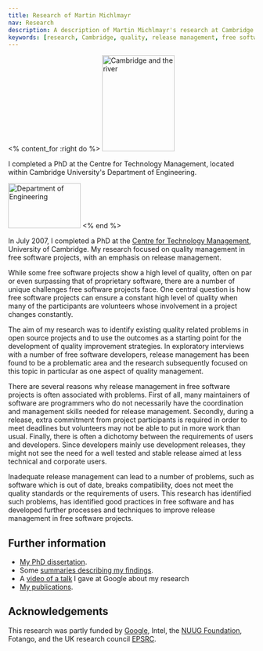 ```yaml
---
title: Research of Martin Michlmayr
nav: Research
description: A description of Martin Michlmayr's research at Cambridge
keywords: [research, Cambridge, quality, release management, free software, FLOSS, open source]
---
```


<% content_for :right do %>
<img src = "../images/r_cam_punting.jpg" class="border" alt="Cambridge and the river" width="148" height="196" />

I completed a PhD at the Centre for Technology Management, located
within Cambridge University's Department of Engineering.

<img src = "../images/r_cam_eng.jpg" class="border" alt="Department of Engineering" width="148" height="92" />
<% end %>

In July 2007, I completed a PhD at the <a href =
"http://www.ifm.eng.cam.ac.uk/ctm/">Centre for Technology Management</a>,
University of Cambridge.  My research focused on quality management in free
software projects, with an emphasis on release management.

While some free software projects show a high level of quality, often on
par or even surpassing that of proprietary software, there are a number of
unique challenges free software projects face.  One central question is how
free software projects can ensure a constant high level of quality when
many of the participants are volunteers whose involvement in a project
changes constantly.

The aim of my research was to identify existing quality related problems in
open source projects and to use the outcomes as a starting point for the
development of quality improvement strategies.  In exploratory interviews
with a number of free software developers, release management has been
found to be a problematic area and the research subsequently focused on
this topic in particular as one aspect of quality management.

There are several reasons why release management in free software projects
is often associated with problems.  First of all, many maintainers of
software are programmers who do not necessarily have the coordination and
management skills needed for release management.  Secondly, during a
release, extra commitment from project participants is required in order to
meet deadlines but volunteers may not be able to put in more work than
usual.  Finally, there is often a dichotomy between the requirements of
users and developers.  Since developers mainly use development releases,
they might not see the need for a well tested and stable release aimed at
less technical and corporate users.

Inadequate release management can lead to a number of problems, such as
software which is out of date, breaks compatibility, does not meet the
quality standards or the requirements of users.  This research has
identified such problems, has identified good practices in free software
and has developed further processes and techniques to improve release
management in free software projects.

<h2>Further information</h2>

<ul>

<li><a href = "/publications/michlmayr-phd.pdf">My PhD dissertation</a>.</li>

<li>Some <a href = "summaries/">summaries describing my findings</a>.</li>

<li>A <a href =
"http://video.google.com/videoplay?docid=-5503858974016723264">video of a
talk</a> I gave at Google about my research</li>

<li><a href = "/publications/">My publications</a>.</li>

</ul>

<h2>Acknowledgements</h2>

This research was partly funded by <a href =
"http://code.google.com/">Google</a>, Intel, the <a href =
"http://foundation.nuug.no/">NUUG Foundation</a>, Fotango, and the UK
research council <a href = "http://www.epsrc.ac.uk/">EPSRC</a>.


